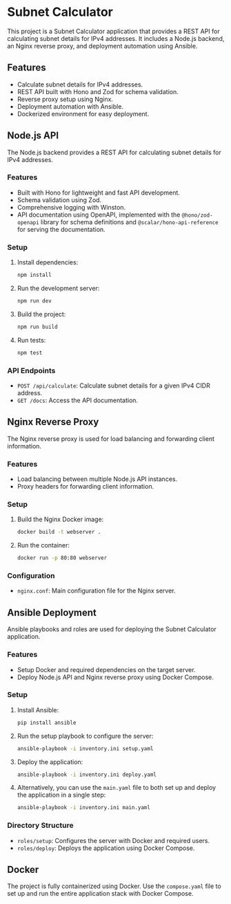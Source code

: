 # Subnet Calculator

This project is a Subnet Calculator application that provides a REST API for calculating subnet details for IPv4 addresses. It includes a Node.js backend, an Nginx reverse proxy, and deployment automation using Ansible.

## Features

- Calculate subnet details for IPv4 addresses.
- REST API built with Hono and Zod for schema validation.
- Reverse proxy setup using Nginx.
- Deployment automation with Ansible.
- Dockerized environment for easy deployment.

## Node.js API

The Node.js backend provides a REST API for calculating subnet details for IPv4 addresses.

### Features

- Built with Hono for lightweight and fast API development.
- Schema validation using Zod.
- Comprehensive logging with Winston.
- API documentation using OpenAPI, implemented with the `@hono/zod-openapi` library for schema definitions and `@scalar/hono-api-reference` for serving the documentation.

### Setup

1. Install dependencies:
   ```bash
   npm install
   ```
2. Run the development server:
   ```bash
   npm run dev
   ```
3. Build the project:
   ```bash
   npm run build
   ```
4. Run tests:
   ```bash
   npm test
   ```

### API Endpoints

- `POST /api/calculate`: Calculate subnet details for a given IPv4 CIDR address.
- `GET /docs`: Access the API documentation.

## Nginx Reverse Proxy

The Nginx reverse proxy is used for load balancing and forwarding client information.

### Features

- Load balancing between multiple Node.js API instances.
- Proxy headers for forwarding client information.

### Setup

1. Build the Nginx Docker image:
   ```bash
   docker build -t webserver .
   ```
2. Run the container:
   ```bash
   docker run -p 80:80 webserver
   ```

### Configuration

- `nginx.conf`: Main configuration file for the Nginx server.

## Ansible Deployment

Ansible playbooks and roles are used for deploying the Subnet Calculator application.

### Features

- Setup Docker and required dependencies on the target server.
- Deploy Node.js API and Nginx reverse proxy using Docker Compose.

### Setup

1. Install Ansible:
   ```bash
   pip install ansible
   ```
2. Run the setup playbook to configure the server:
   ```bash
   ansible-playbook -i inventory.ini setup.yaml
   ```
3. Deploy the application:
   ```bash
   ansible-playbook -i inventory.ini deploy.yaml
   ```
4. Alternatively, you can use the `main.yaml` file to both set up and deploy the application in a single step:
   ```bash
   ansible-playbook -i inventory.ini main.yaml
   ```

### Directory Structure

- `roles/setup`: Configures the server with Docker and required users.
- `roles/deploy`: Deploys the application using Docker Compose.

## Docker

The project is fully containerized using Docker. Use the `compose.yaml` file to set up and run the entire application stack with Docker Compose.
